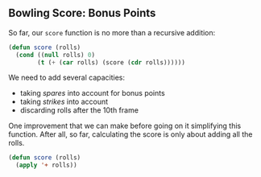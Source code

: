 ## Bowling Score: Bonus Points

So far, our `score` function is no more than a recursive addition:
```lisp
(defun score (rolls)
  (cond ((null rolls) 0)
        (t (+ (car rolls) (score (cdr rolls))))))
```
We need to add several capacities:

- taking _spares_ into account for bonus points
- taking _strikes_ into account
- discarding rolls after the 10th frame

One improvement that we can make before going on it simplifying this function. After all, so far, calculating the score is only about adding all the rolls.
```lisp
(defun score (rolls)
  (apply '+ rolls))
```
